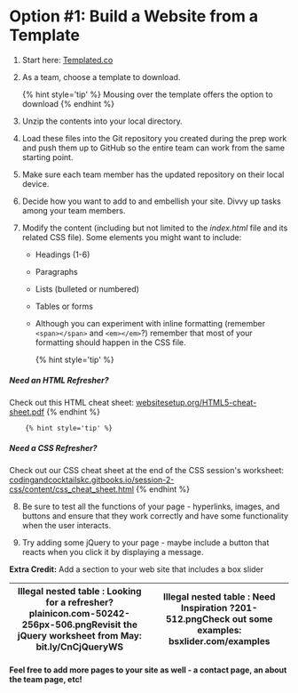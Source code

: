# Option #1: Build a Website from a Template

1. Start here: [Templated.co](http://templated.co)

2. As a team, choose a template to download.

    {% hint style='tip' %}
Mousing over the template offers the option to download
    {% endhint %}

3. Unzip the contents into your local directory.

4. Load these files into the Git repository you created during the prep work and push them up to GitHub so the entire team can work from the same starting point.

5. Make sure each team member has the updated repository on their local device.

6. Decide how you want to add to and embellish your site. Divvy up tasks among your team members.

7. Modify the content (including but not limited to the _index.html_ file and its related CSS file). Some elements you might want to include:

    *   Headings (1-6)

    *   Paragraphs

    *   Lists (bulleted or numbered)

    *   Tables or forms

    *   Although you can experiment with inline formatting (remember `<span></span>` and `<em></em>`?) remember that most of your formatting should happen in the CSS file.
    
        {% hint style='tip' %}
##### Need an HTML Refresher?

Check out this HTML cheat sheet: [websitesetup.org/HTML5-cheat-sheet.pdf](https://websitesetup.org/HTML5-cheat-sheet.pdf)
        {% endhint %}
    
        {% hint style='tip' %}
##### Need a CSS Refresher?

Check out our CSS cheat sheet at the end of the CSS session's worksheet: [codingandcocktailskc.gitbooks.io/session-2-css/content/css_cheat_sheet.html](https://codingandcocktailskc.gitbooks.io/session-2-css/content/css_cheat_sheet.html)
        {% endhint %}

8. Be sure to test all the functions of your page - hyperlinks, images, and buttons and ensure that they work correctly and have some functionality when the user interacts.

9. Try adding some jQuery to your page - maybe include a button that reacts when you click it by displaying a message.

**Extra Credit:** Add a section to your web site that includes a box slider

| **Illegal nested table :** Looking for a refresher?plainicon.com-50242-256px-506.pngRevisit the jQuery worksheet from May: bit.ly/CnCjQueryWS | **Illegal nested table :** Need Inspiration ?201-512.pngCheck out some examples: bsxlider.com/examples |
| --- | --- |

#### Feel free to add more pages to your site as well - a contact page, an about the team page, etc!

